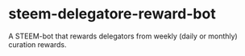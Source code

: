 # steem-delegatore-reward-bot
A STEEM-bot that rewards delegators from weekly (daily or monthly) curation rewards.
